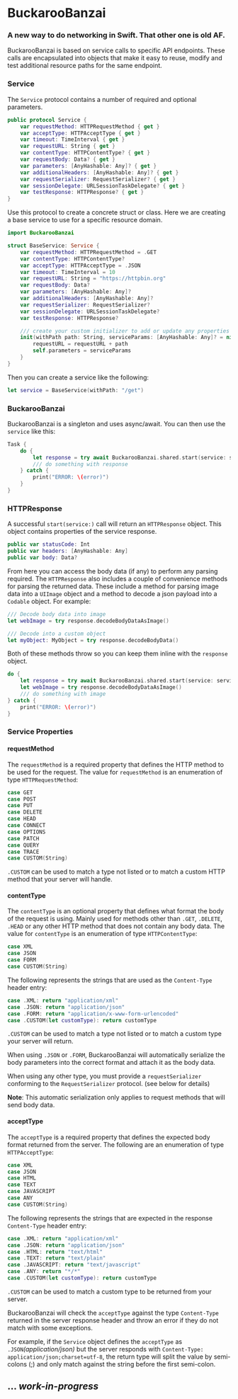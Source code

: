 # BuckarooBanzai
### A new way to do networking in Swift. That other one is old AF.

BuckarooBanzai is based on service calls to specific API endpoints. These calls are encapsulated into objects that make it easy to reuse, modify and test additional resource paths for the same endpoint.

### Service
The `Service` protocol contains a number of required and optional parameters.
```swift
public protocol Service {
    var requestMethod: HTTPRequestMethod { get }
    var acceptType: HTTPAcceptType { get }
    var timeout: TimeInterval { get }
    var requestURL: String { get }
    var contentType: HTTPContentType? { get }
    var requestBody: Data? { get }
    var parameters: [AnyHashable: Any]? { get }
    var additionalHeaders: [AnyHashable: Any]? { get }
    var requestSerializer: RequestSerializer? { get }
    var sessionDelegate: URLSessionTaskDelegate? { get }
    var testResponse: HTTPResponse? { get }
}
```
Use this protocol to create a concrete struct or class. Here we are creating a base service to use for a specific resource domain.

```swift
import BuckarooBanzai

struct BaseService: Service {
    var requestMethod: HTTPRequestMethod = .GET
    var contentType: HTTPContentType?
    var acceptType: HTTPAcceptType = .JSON
    var timeout: TimeInterval = 10
    var requestURL: String = "https://httpbin.org"
    var requestBody: Data?
    var parameters: [AnyHashable: Any]?
    var additionalHeaders: [AnyHashable: Any]?
    var requestSerializer: RequestSerializer?
    var sessionDelegate: URLSessionTaskDelegate?
    var testResponse: HTTPResponse?

    /// create your custom initializer to add or update any properties
    init(withPath path: String, serviceParams: [AnyHashable: Any]? = nil) {
        requestURL = requestURL + path
        self.parameters = serviceParams
    }
}
```
Then you can create a service like the following:
```swift
let service = BaseService(withPath: "/get")
```
### BuckarooBanzai
BuckarooBanzai is a singleton and uses async/await. You can then use the `service` like this:
```swift
Task {
    do {
        let response = try await BuckarooBanzai.shared.start(service: service)
        /// do something with response
    } catch {
        print("ERROR: \(error)")
    }
}
```

### HTTPResponse
A successful `start(service:)` call will return an `HTTPResponse` object. This object contains properties of the service response.
```swift
public var statusCode: Int
public var headers: [AnyHashable: Any]
public var body: Data?
```
From here you can access the body data (if any) to perform any parsing required. The `HTTPResponse` also includes a couple of convenience methods for parsing the returned data. These include a method for parsing image data into a `UIImage` object and a method to decode a json payload into a `Codable` object. For example:
```swift
/// Decode body data into image
let webImage = try response.decodeBodyDataAsImage()

/// Decode into a custom object
let myObject: MyObject = try response.decodeBodyData()
```
Both of these methods throw so you can keep them inline with the `response` object.
```swift
do {
    let response = try await BuckarooBanzai.shared.start(service: service)
    let webImage = try response.decodeBodyDataAsImage()
    /// do something with image
} catch {
    print("ERROR: \(error)")
}
```

### Service Properties
#### requestMethod
The `requestMethod` is a required property that defines the HTTP method to be used for the request. The value for `requestMethod` is an enumeration of type `HTTPRequestMethod`:
```swift
case GET
case POST
case PUT
case DELETE
case HEAD
case CONNECT
case OPTIONS
case PATCH
case QUERY
case TRACE
case CUSTOM(String)
```
`.CUSTOM` can be used to match a type not listed or to match a custom HTTP method that your server will handle.

#### contentType
The `contentType` is an optional property that defines what format the body of the request is using. Mainly used for methods other than `.GET`, `.DELETE`, `.HEAD` or any other HTTP method that does not contain any body data. The value for `contentType` is an enumeration of type `HTTPContentType`:
```swift
case XML
case JSON
case FORM
case CUSTOM(String)
```
The following represents the strings that are used as the `Content-Type` header entry:
```swift
case .XML: return "application/xml"
case .JSON: return "application/json"
case .FORM: return "application/x-www-form-urlencoded"
case .CUSTOM(let customType): return customType
```
`.CUSTOM` can be used to match a type not listed or to match a custom type your server will return.

When using `.JSON` or `.FORM`, BuckarooBanzai will automatically serialize the body parameters into the correct format and attach it as the body data.

When using any other type, you must provide a `requestSerializer` conforming to the `RequestSerializer` protocol. (see below for details)

**Note**: This automatic serialization only applies to request methods that will send body data.

#### acceptType
The `acceptType` is a required property that defines the expected body format returned from the server. The following are an enumeration of type `HTTPAcceptType`:
```swift
case XML
case JSON
case HTML
case TEXT
case JAVASCRIPT
case ANY
case CUSTOM(String)
```
The following represents the strings that are expected in the response `Content-Type` header entry:
```swift
case .XML: return "application/xml"
case .JSON: return "application/json"
case .HTML: return "text/html"
case .TEXT: return "text/plain"
case .JAVASCRIPT: return "text/javascript"
case .ANY: return "*/*"
case .CUSTOM(let customType): return customType
```

`.CUSTOM` can be used to match a custom type to be returned from your server.

BuckarooBanzai will check the `acceptType` against the type `Content-Type` returned in the server response header and throw an error if they do not match with some exceptions.

For example, if the `Service` object defines the `acceptType` as `.JSON`*(application/json)* but the server responds with `Content-Type: application/json;charset=utf-8`, the return type will split the value by semi-colons (;) and only match against the string before the first semi-colon.

## … *work-in-progress*